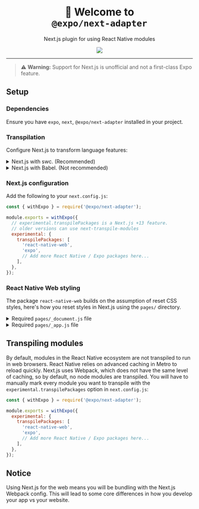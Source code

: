 <!-- Title -->
<h1 align="center">
👋 Welcome to <br/><code>@expo/next-adapter</code>
</h1>

<p align="center">Next.js plugin for using React Native modules</p>

<p align="center">
  <a href="https://www.npmjs.com/package/@expo/next-adapter">
    <img src="https://flat.badgen.net/npm/dw/@expo/next-adapter" target="_blank" />
  </a>
</p>

---

> ⚠️ **Warning:** Support for Next.js is unofficial and not a first-class Expo feature.

## Setup

### Dependencies

Ensure you have `expo`, `next`, `@expo/next-adapter` installed in your project.

### Transpilation

Configure Next.js to transform language features:

<details>
  <summary>Next.js with swc. (Recommended)</summary>
  
  When using Next.js with SWC, you can configure the `babel.config.js` to only account for native.

```js
// babel.config.js
module.exports = function (api) {
  api.cache(true);
  return {
    presets: ['babel-preset-expo'],
  };
};
```

</details>

<details>
  <summary>Next.js with Babel. (Not recommended)</summary>
  
  Adjust your `babel.config.js` to conditionally add `next/babel` when bundling with Webpack for web.

```js
// babel.config.js
module.exports = function (api) {
  // Detect web usage (this may change in the future if Next.js changes the loader)
  const isWeb = api.caller(
    caller =>
      caller && (caller.name === 'babel-loader' || caller.name === 'next-babel-turbo-loader')
  );
  return {
    presets: [
      // Only use next in the browser, it'll break your native project
      isWeb && require('next/babel'),
      'babel-preset-expo',
    ].filter(Boolean),
  };
};
```

</details>

### Next.js configuration

Add the following to your `next.config.js`:

```js
const { withExpo } = require('@expo/next-adapter');

module.exports = withExpo({
  // experimental.transpilePackages is a Next.js +13 feature.
  // older versions can use next-transpile-modules
  experimental: {
    transpilePackages: [
      'react-native-web',
      'expo',
      // Add more React Native / Expo packages here...
    ],
  },
});
```

### React Native Web styling

The package `react-native-web` builds on the assumption of reset CSS styles, here's how you reset styles in Next.js using the `pages/` directory.

<details>
  <summary>Required <code>pages/_document.js</code> file</summary>

```js
import { Children } from 'react';
import Document, { Html, Head, Main, NextScript } from 'next/document';
import { AppRegistry } from 'react-native';

// Follows the setup for react-native-web:
// https://necolas.github.io/react-native-web/docs/setup/#root-element
// Plus additional React Native scroll and text parity styles for various
// browsers.
// Force Next-generated DOM elements to fill their parent's height
const style = `
html, body, #__next {
  -webkit-overflow-scrolling: touch;
}
#__next {
  display: flex;
  flex-direction: column;
  height: 100%;
}
html {
  scroll-behavior: smooth;
  -webkit-text-size-adjust: 100%;
}
body {
  /* Allows you to scroll below the viewport; default value is visible */
  overflow-y: auto;
  overscroll-behavior-y: none;
  text-rendering: optimizeLegibility;
  -webkit-font-smoothing: antialiased;
  -moz-osx-font-smoothing: grayscale;
  -ms-overflow-style: scrollbar;
}
`;

export default class MyDocument extends Document {
  static async getInitialProps({ renderPage }) {
    AppRegistry.registerComponent('main', () => Main);
    const { getStyleElement } = AppRegistry.getApplication('main');
    const page = await renderPage();
    const styles = [<style dangerouslySetInnerHTML={{ __html: style }} />, getStyleElement()];
    return { ...page, styles: Children.toArray(styles) };
  }

  render() {
    return (
      <Html style={{ height: '100%' }}>
        <Head />
        <body style={{ height: '100%', overflow: 'hidden' }}>
          <Main />
          <NextScript />
        </body>
      </Html>
    );
  }
}
```

</details>

<details>
  <summary>Required <code>pages/_app.js</code> file</summary>

```js
import * as React from 'react';
import Head from 'next/head';

export default function App({ Component, pageProps }) {
  return (
    <>
      <Head>
        <meta name="viewport" content="width=device-width, initial-scale=1" />
      </Head>
      <Component {...pageProps} />
    </>
  );
}
```

</details>

## Transpiling modules

By default, modules in the React Native ecosystem are not transpiled to run in web browsers. React Native relies on advanced caching in Metro to reload quickly. Next.js uses Webpack, which does not have the same level of caching, so by default, no node modules are transpiled. You will have to manually mark every module you want to transpile with the `experimental.transpilePackages` option in `next.config.js`:

```js
const { withExpo } = require('@expo/next-adapter');

module.exports = withExpo({
  experimental: {
    transpilePackages: [
      'react-native-web',
      'expo',
      // Add more React Native / Expo packages here...
    ],
  },
});
```

## Notice

Using Next.js for the web means you will be bundling with the Next.js Webpack config. This will lead to some core differences in how you develop your app vs your website.
